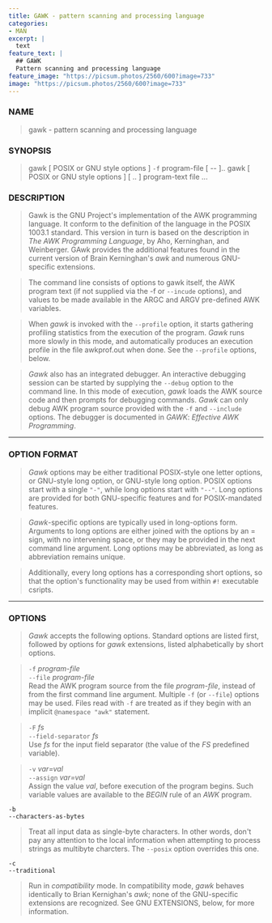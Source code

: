 ```yaml
---
title: GAWK - pattern scanning and processing language
categories:
- MAN
excerpt: |
  text
feature_text: |
  ## GAWK
  Pattern scanning and processing language
feature_image: "https://picsum.photos/2560/600?image=733"
image: "https://picsum.photos/2560/600?image=733"
---
```


### NAME
>gawk - pattern scanning and processing language

### SYNOPSIS
>gawk [ POSIX or GNU style options ] `-f` program-file [ -- ]..
gawk [ POSIX or GNU style options ] [ .. ] program-text file ...

### DESCRIPTION
>Gawk is the GNU Project's implementation of the AWK programming language. It conform to the definition of the language in the POSIX 1003.1 standard. This version in turn is based on the description in *The AWK Programming Language*, by Aho, Kerninghan, and Weinberger. GAwk provides the additional features found in the current version of Brain Kerninghan's *awk* and numerous GNU-specific extensions.

>The command line consists of options to gawk itself, the AWK program text (if not supplied  via the -f or `--incude` options), and values to be made available in the ARGC and ARGV pre-defined AWK variables.

>When *gawk* is invoked with the `--profile` option, it starts gathering profiling statistics from the execution of the program. *Gawk* runs more slowly in this mode, and automatically produces an execution profile in the file awkprof.out when done. See the `--profile` options, below.

>*Gawk* also has an integrated debugger. An interactive debugging session can be started by supplying the `--debug` option to the command line. In this mode of execution, *gawk* loads the AWK source code and then prompts for debugging commands. *Gawk* can only debug AWK program source provided with the `-f` and `--include` options. The debugger is documented in *GAWK*: *Effective AWK Programming*.

---
### OPTION FORMAT
>*Gawk* options may be either traditional POSIX-style one letter options, or GNU-style long option, or GNU-style long option. POSIX options start with a single `"-"`, while long options start with `"--"`. Long options are provided for both GNU-specific features and for POSIX-mandated features.

>*Gawk*-specific options are typically used in long-options form. Arguments to long options are either joined with the options by an = sign, with no intervening space, or they may be provided in the next command line argument. Long options may be abbreviated, as long as abbreviation remains unique.

>Additionally, every long options has a corresponding short options, so that the option's functionality may be used from within `#!` executable csripts.

---

### OPTIONS

>*Gawk* accepts the following options. Standard options are listed first, followed by options for *gawk* extensions, listed alphabetically by short options.

>`-f` *program-file*  
`--file` *program-file*  
>Read the AWK program source from the file *program-file*, instead of from the first command line argument. Multiple `-f` (or `--file`) options may be used. Files read with `-f` are treated as if they begin with an implicit `@namespace "awk"` statement.

>`-F` *fs*  
`--field-separator` *fs*  
>Use *fs* for the input field separator (the value of the *FS* predefined variable).

> `-v` *var=val*  
`--assign` *var=val*  
>Assign the value *val*, before execution of the program begins. Such variable values are available to the *BEGIN* rule of an *AWK* program.

`-b`  
`--characters-as-bytes`
>Treat all input data as single-byte characters. In other words, don't pay any attention to the local information when attempting to process strings as multibyte charcters. The `--posix` option overrides this one.

`-c`  
`--traditional`  
>Run in *compatibility* mode. In compatibility mode, *gawk* behaves identically to Brian Kernighan's *awk*; none of the GNU-specific extensions are recognized. See GNU EXTENSIONS, below, for more information.

